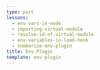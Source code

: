 ```yaml
---
type: part
lessons:
  - env-vars-in-node
  - importing-virtual-module
  - resolve-id-of-virtual-module
  - env-variables-in-load-hook
  - summarize-env-plugin
title: Env Plugin
template: env-plugin
---
```

